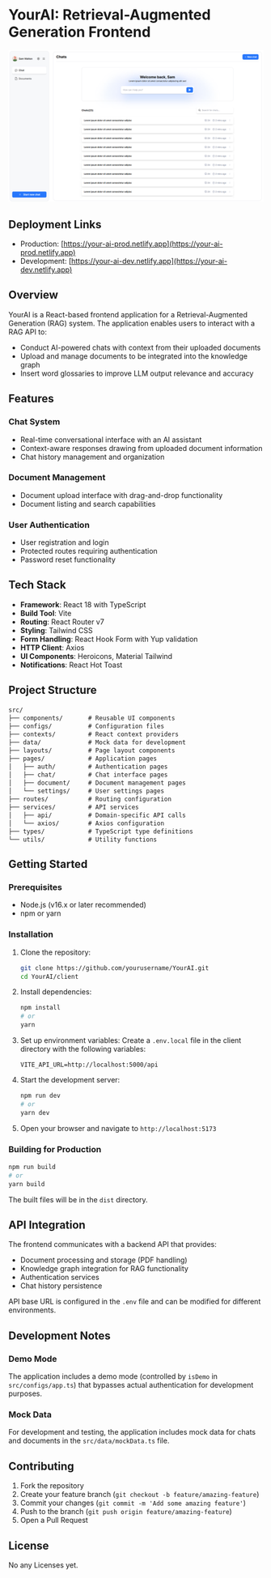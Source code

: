 # YourAI: Retrieval-Augmented Generation Frontend
![Project Image](https://github.com/NDK-Research-AI-Project/client/blob/main/public/homeScreen.png?raw=true)

## Deployment Links

- Production: [https://your-ai-prod.netlify.app](https://your-ai-prod.netlify.app)
- Development: [https://your-ai-dev.netlify.app](https://your-ai-dev.netlify.app)

## Overview

YourAI is a React-based frontend application for a Retrieval-Augmented Generation (RAG) system. The application enables users to interact with a RAG API to:

- Conduct AI-powered chats with context from their uploaded documents
- Upload and manage documents to be integrated into the knowledge graph
- Insert word glossaries to improve LLM output relevance and accuracy

## Features

### Chat System

- Real-time conversational interface with an AI assistant
- Context-aware responses drawing from uploaded document information
- Chat history management and organization

### Document Management

- Document upload interface with drag-and-drop functionality
- Document listing and search capabilities

### User Authentication

- User registration and login
- Protected routes requiring authentication
- Password reset functionality

## Tech Stack

- **Framework**: React 18 with TypeScript
- **Build Tool**: Vite
- **Routing**: React Router v7
- **Styling**: Tailwind CSS
- **Form Handling**: React Hook Form with Yup validation
- **HTTP Client**: Axios
- **UI Components**: Heroicons, Material Tailwind
- **Notifications**: React Hot Toast

## Project Structure

```
src/
├── components/       # Reusable UI components
├── configs/          # Configuration files
├── contexts/         # React context providers
├── data/             # Mock data for development
├── layouts/          # Page layout components
├── pages/            # Application pages
│   ├── auth/         # Authentication pages
│   ├── chat/         # Chat interface pages
│   ├── document/     # Document management pages
│   └── settings/     # User settings pages
├── routes/           # Routing configuration
├── services/         # API services
│   ├── api/          # Domain-specific API calls
│   └── axios/        # Axios configuration
├── types/            # TypeScript type definitions
└── utils/            # Utility functions
```

## Getting Started

### Prerequisites

- Node.js (v16.x or later recommended)
- npm or yarn

### Installation

1. Clone the repository:

   ```bash
   git clone https://github.com/yourusername/YourAI.git
   cd YourAI/client
   ```

2. Install dependencies:

   ```bash
   npm install
   # or
   yarn
   ```

3. Set up environment variables:
   Create a `.env.local` file in the client directory with the following variables:

   ```
   VITE_API_URL=http://localhost:5000/api
   ```

4. Start the development server:

   ```bash
   npm run dev
   # or
   yarn dev
   ```

5. Open your browser and navigate to `http://localhost:5173`

### Building for Production

```bash
npm run build
# or
yarn build
```

The built files will be in the `dist` directory.

## API Integration

The frontend communicates with a backend API that provides:

- Document processing and storage (PDF handling)
- Knowledge graph integration for RAG functionality
- Authentication services
- Chat history persistence

API base URL is configured in the `.env` file and can be modified for different environments.

## Development Notes

### Demo Mode

The application includes a demo mode (controlled by `isDemo` in `src/configs/app.ts`) that bypasses actual authentication for development purposes.

### Mock Data

For development and testing, the application includes mock data for chats and documents in the `src/data/mockData.ts` file.

## Contributing

1. Fork the repository
2. Create your feature branch (`git checkout -b feature/amazing-feature`)
3. Commit your changes (`git commit -m 'Add some amazing feature'`)
4. Push to the branch (`git push origin feature/amazing-feature`)
5. Open a Pull Request

## License

No any Licenses yet.
